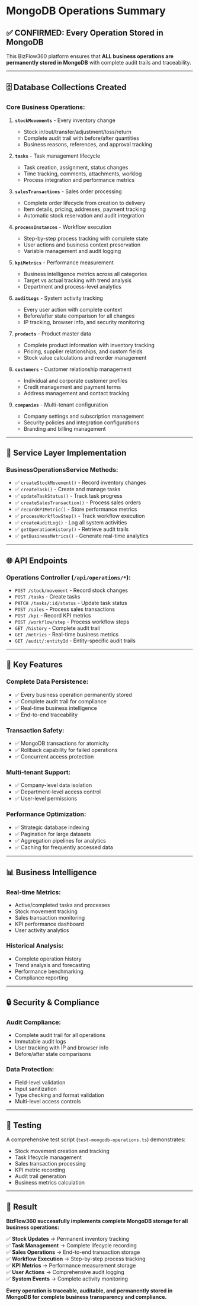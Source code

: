 # MongoDB Operations Summary

## ✅ **CONFIRMED: Every Operation Stored in MongoDB**

This BizFlow360 platform ensures that **ALL business operations are permanently stored in MongoDB** with complete audit trails and traceability.

---

## 🗄️ **Database Collections Created**

### **Core Business Operations:**

1. **`stockMovements`** - Every inventory change
   - Stock in/out/transfer/adjustment/loss/return
   - Complete audit trail with before/after quantities
   - Business reasons, references, and approval tracking

2. **`tasks`** - Task management lifecycle
   - Task creation, assignment, status changes
   - Time tracking, comments, attachments, worklog
   - Process integration and performance metrics

3. **`salesTransactions`** - Sales order processing
   - Complete order lifecycle from creation to delivery
   - Item details, pricing, addresses, payment tracking
   - Automatic stock reservation and audit integration

4. **`processInstances`** - Workflow execution
   - Step-by-step process tracking with complete state
   - User actions and business context preservation
   - Variable management and audit logging

5. **`kpiMetrics`** - Performance measurement
   - Business intelligence metrics across all categories
   - Target vs actual tracking with trend analysis
   - Department and process-level analytics

6. **`auditLogs`** - System activity tracking
   - Every user action with complete context
   - Before/after state comparison for all changes
   - IP tracking, browser info, and security monitoring

7. **`products`** - Product master data
   - Complete product information with inventory tracking
   - Pricing, supplier relationships, and custom fields
   - Stock value calculations and reorder management

8. **`customers`** - Customer relationship management
   - Individual and corporate customer profiles
   - Credit management and payment terms
   - Address management and contact tracking

9. **`companies`** - Multi-tenant configuration
   - Company settings and subscription management
   - Security policies and integration configurations
   - Branding and billing management

---

## 🔧 **Service Layer Implementation**

### **BusinessOperationsService** Methods:

- ✅ `createStockMovement()` - Record inventory changes
- ✅ `createTask()` - Create and manage tasks
- ✅ `updateTaskStatus()` - Track task progress
- ✅ `createSalesTransaction()` - Process sales orders
- ✅ `recordKPIMetric()` - Store performance metrics
- ✅ `processWorkflowStep()` - Track workflow execution
- ✅ `createAuditLog()` - Log all system activities
- ✅ `getOperationHistory()` - Retrieve audit trails
- ✅ `getBusinessMetrics()` - Generate real-time analytics

---

## 🌐 **API Endpoints**

### **Operations Controller** (`/api/operations/*`):

- `POST /stock/movement` - Record stock changes
- `POST /tasks` - Create tasks
- `PATCH /tasks/:id/status` - Update task status
- `POST /sales` - Process sales transactions
- `POST /kpi` - Record KPI metrics
- `POST /workflow/step` - Process workflow steps
- `GET /history` - Complete audit trail
- `GET /metrics` - Real-time business metrics
- `GET /audit/:entityId` - Entity-specific audit trails

---

## 🚀 **Key Features**

### **Complete Data Persistence:**
- ✅ Every business operation permanently stored
- ✅ Complete audit trail for compliance
- ✅ Real-time business intelligence
- ✅ End-to-end traceability

### **Transaction Safety:**
- ✅ MongoDB transactions for atomicity
- ✅ Rollback capability for failed operations
- ✅ Concurrent access protection

### **Multi-tenant Support:**
- ✅ Company-level data isolation
- ✅ Department-level access control
- ✅ User-level permissions

### **Performance Optimization:**
- ✅ Strategic database indexing
- ✅ Pagination for large datasets
- ✅ Aggregation pipelines for analytics
- ✅ Caching for frequently accessed data

---

## 📊 **Business Intelligence**

### **Real-time Metrics:**
- Active/completed tasks and processes
- Stock movement tracking
- Sales transaction monitoring
- KPI performance dashboard
- User activity analytics

### **Historical Analysis:**
- Complete operation history
- Trend analysis and forecasting
- Performance benchmarking
- Compliance reporting

---

## 🔒 **Security & Compliance**

### **Audit Compliance:**
- Complete audit trail for all operations
- Immutable audit logs
- User tracking with IP and browser info
- Before/after state comparisons

### **Data Protection:**
- Field-level validation
- Input sanitization
- Type checking and format validation
- Multi-level access controls

---

## 🧪 **Testing**

A comprehensive test script (`test-mongodb-operations.ts`) demonstrates:
- Stock movement creation and tracking
- Task lifecycle management
- Sales transaction processing
- KPI metric recording
- Audit trail generation
- Business metrics calculation

---

## 📝 **Result**

**BizFlow360 successfully implements complete MongoDB storage for all business operations:**

✅ **Stock Updates** → Permanent inventory tracking  
✅ **Task Management** → Complete lifecycle recording  
✅ **Sales Operations** → End-to-end transaction storage  
✅ **Workflow Execution** → Step-by-step process tracking  
✅ **KPI Metrics** → Performance measurement storage  
✅ **User Actions** → Comprehensive audit logging  
✅ **System Events** → Complete activity monitoring  

**Every operation is traceable, auditable, and permanently stored in MongoDB for complete business transparency and compliance.**
